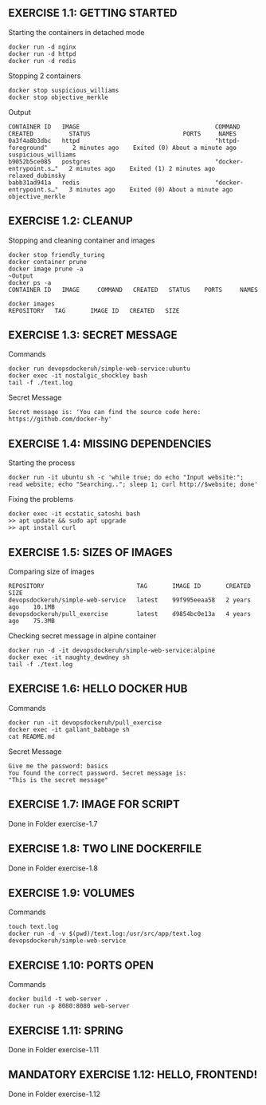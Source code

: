 ## EXERCISE 1.1: GETTING STARTED
Starting the containers in detached mode
```shell
docker run -d nginx
docker run -d httpd
docker run -d redis
```
Stopping 2 containers
```shell
docker stop suspicious_williams
docker stop objective_merkle
```
Output
```shell
CONTAINER ID   IMAGE                                      COMMAND                  CREATED          STATUS                          PORTS     NAMES
0a3f4a8b3dbc   httpd                                      "httpd-foreground"       2 minutes ago    Exited (0) About a minute ago             suspicious_williams
b9052b5ce085   postgres                                   "docker-entrypoint.s…"   2 minutes ago    Exited (1) 2 minutes ago                  relaxed_dubinsky
babb31ad941a   redis                                      "docker-entrypoint.s…"   3 minutes ago    Exited (0) About a minute ago             objective_merkle
```

## EXERCISE 1.2: CLEANUP
Stopping and cleaning container and images
```shell
docker stop friendly_turing
docker container prune
docker image prune -a
~Output
docker ps -a
CONTAINER ID   IMAGE     COMMAND   CREATED   STATUS    PORTS     NAMES

docker images
REPOSITORY   TAG       IMAGE ID   CREATED   SIZE
```

## EXERCISE 1.3: SECRET MESSAGE
Commands
```shell
docker run devopsdockeruh/simple-web-service:ubuntu
docker exec -it nostalgic_shockley bash
tail -f ./text.log
```
Secret Message
```shell
Secret message is: 'You can find the source code here: https://github.com/docker-hy'
```

## EXERCISE 1.4: MISSING DEPENDENCIES
Starting the process
```shell
docker run -it ubuntu sh -c 'while true; do echo "Input website:"; read website; echo "Searching.."; sleep 1; curl http://$website; done'
```
Fixing the problems
```shell
docker exec -it ecstatic_satoshi bash
>> apt update && sudo apt upgrade
>> apt install curl
```

## EXERCISE 1.5: SIZES OF IMAGES
Comparing size of images
```shell
REPOSITORY                          TAG       IMAGE ID       CREATED        SIZE
devopsdockeruh/simple-web-service   latest    99f995eeaa58   2 years ago    10.1MB
devopsdockeruh/pull_exercise        latest    d9854bc0e13a   4 years ago    75.3MB
```
Checking secret message in alpine container
```shell
docker run -d -it devopsdockeruh/simple-web-service:alpine
docker exec -it naughty_dewdney sh
tail -f ./text.log
```

## EXERCISE 1.6: HELLO DOCKER HUB
Commands
```shel
docker run -it devopsdockeruh/pull_exercise
docker exec -it gallant_babbage sh
cat README.md
```
Secret Message
```shell
Give me the password: basics
You found the correct password. Secret message is:
"This is the secret message"
```

## EXERCISE 1.7: IMAGE FOR SCRIPT
Done in Folder exercise-1.7

## EXERCISE 1.8: TWO LINE DOCKERFILE
Done in Folder exercise-1.8

## EXERCISE 1.9: VOLUMES
Commands
```shell
touch text.log
docker run -d -v $(pwd)/text.log:/usr/src/app/text.log devopsdockeruh/simple-web-service
```
## EXERCISE 1.10: PORTS OPEN
Commands
```shell
docker build -t web-server .
docker run -p 8080:8080 web-server
```

## EXERCISE 1.11: SPRING
Done in Folder exercise-1.11

## MANDATORY EXERCISE 1.12: HELLO, FRONTEND!
Done in Folder exercise-1.12